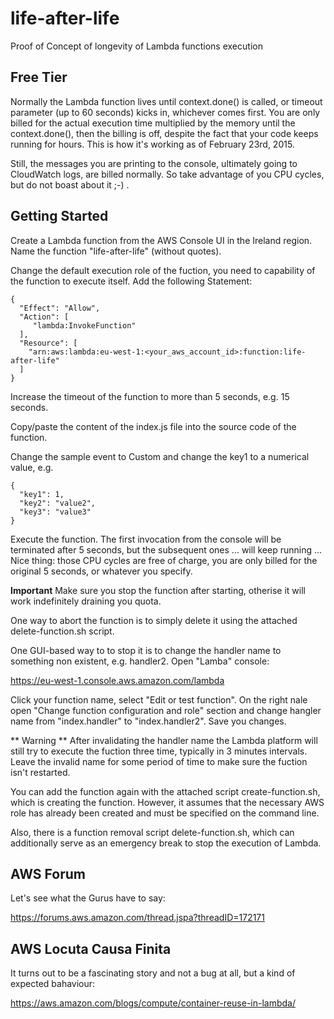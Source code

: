 # life-after-life
Proof of Concept of longevity of Lambda functions execution

Free Tier
---------

Normally the Lambda function lives until context.done() is called, or timeout parameter (up to 60 seconds) kicks in, whichever comes first. You are only billed for the actual execution time multiplied by the memory until the context.done(), then the billing is off, despite the fact that your code keeps running for hours. This is how it's working as of February 23rd, 2015.

Still, the messages you are printing to the console, ultimately going to CloudWatch logs, are billed normally. So take advantage of you CPU cycles, but do not boast about it ;-) .

Getting Started
---------------

Create a Lambda function from the AWS Console UI in the Ireland region. Name the function "life-after-life" (without quotes).

Change the default execution role of the fuction, you need to capability of the function to execute itself. Add the following Statement:


```
{
  "Effect": "Allow",
  "Action": [
     "lambda:InvokeFunction"
  ],
  "Resource": [
    "arn:aws:lambda:eu-west-1:<your_aws_account_id>:function:life-after-life"
  ]
}
```

Increase the timeout of the function to more than 5 seconds, e.g. 15 seconds.

Copy/paste the content of the index.js file into the source code of the function.

Change the sample event to Custom and change the key1 to a numerical value, e.g.

```
{
  "key1": 1,
  "key2": "value2",
  "key3": "value3"
}
```

Execute the function. The first invocation from the console will be terminated after 5 seconds, but the subsequent ones ... will keep running ... Nice thing: those CPU cycles are free of charge, you are only billed for the original 5 seconds, or whatever you specify.

**Important**
Make sure you stop the function after starting, otherise it will work indefinitely draining you quota.

One way to abort the function is to simply delete it using the attached delete-function.sh script.

One GUI-based way to to stop it is to change the handler name to something non existent, e.g. handler2. Open "Lamba" console:

https://eu-west-1.console.aws.amazon.com/lambda

Click your function name, select "Edit or test function". On the right nale open "Change function configuration and role" section and change hangler name from "index.handler" to "index.handler2". Save you changes.

** Warning **
After invalidating the handler name the Lambda platform will still try to execute the fuction three time, typically in 3 minutes intervals. Leave the invalid name for some period of time to make sure the fuction isn't restarted.

You can add the function again with the attached script create-function.sh, which is creating the function. However, it assumes that the necessary AWS role has already been created and must be specified on the command line.

Also, there is a function removal script delete-function.sh, which can additionally serve as an emergency break to stop the execution of Lambda.

AWS Forum
---------

Let's see what the Gurus have to say:

https://forums.aws.amazon.com/thread.jspa?threadID=172171

AWS Locuta Causa Finita
-----------------------

It turns out to be a fascinating story and not a bug at all, but a kind of expected bahaviour:

https://aws.amazon.com/blogs/compute/container-reuse-in-lambda/
